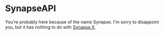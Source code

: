 ﻿# SynapseAPI
You're probably here because of the name Synapse.
I'm sorry to disappoint you, but it has nothing to do with <a href="https://x.synapse.to/">Synapse X</a>. 